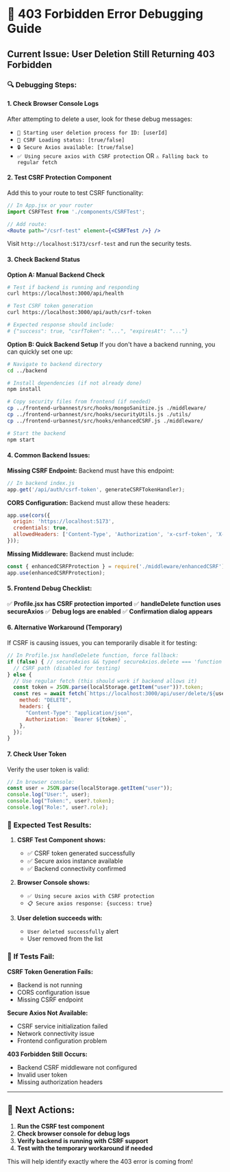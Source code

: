 # 🚨 403 Forbidden Error Debugging Guide

## Current Issue: User Deletion Still Returning 403 Forbidden

### 🔍 **Debugging Steps:**

#### 1. **Check Browser Console Logs**
After attempting to delete a user, look for these debug messages:
- `🔄 Starting user deletion process for ID: [userId]`
- `🔐 CSRF Loading status: [true/false]`
- `🔒 Secure Axios available: [true/false]`
- `✅ Using secure axios with CSRF protection` OR `⚠️ Falling back to regular fetch`

#### 2. **Test CSRF Protection Component**
Add this to your route to test CSRF functionality:
```jsx
// In App.jsx or your router
import CSRFTest from './components/CSRFTest';

// Add route:
<Route path="/csrf-test" element={<CSRFTest />} />
```

Visit `http://localhost:5173/csrf-test` and run the security tests.

#### 3. **Check Backend Status**

**Option A: Manual Backend Check**
```bash
# Test if backend is running and responding
curl https://localhost:3000/api/health

# Test CSRF token generation
curl https://localhost:3000/api/auth/csrf-token

# Expected response should include:
# {"success": true, "csrfToken": "...", "expiresAt": "..."}
```

**Option B: Quick Backend Setup**
If you don't have a backend running, you can quickly set one up:

```bash
# Navigate to backend directory
cd ../backend

# Install dependencies (if not already done)
npm install

# Copy security files from frontend (if needed)
cp ../frontend-urbannest/src/hooks/mongoSanitize.js ./middleware/
cp ../frontend-urbannest/src/hooks/securityUtils.js ./utils/
cp ../frontend-urbannest/src/hooks/enhancedCSRF.js ./middleware/

# Start the backend
npm start
```

#### 4. **Common Backend Issues:**

**Missing CSRF Endpoint:**
Backend must have this endpoint:
```javascript
// In backend index.js
app.get('/api/auth/csrf-token', generateCSRFTokenHandler);
```

**CORS Configuration:**
Backend must allow these headers:
```javascript
app.use(cors({
  origin: 'https://localhost:5173',
  credentials: true,
  allowedHeaders: ['Content-Type', 'Authorization', 'x-csrf-token', 'X-CSRF-Token']
}));
```

**Missing Middleware:**
Backend must include:
```javascript
const { enhancedCSRFProtection } = require('./middleware/enhancedCSRF');
app.use(enhancedCSRFProtection);
```

#### 5. **Frontend Debug Checklist:**

✅ **Profile.jsx has CSRF protection imported**
✅ **handleDelete function uses secureAxios**
✅ **Debug logs are enabled**
✅ **Confirmation dialog appears**

#### 6. **Alternative Workaround (Temporary)**

If CSRF is causing issues, you can temporarily disable it for testing:

```javascript
// In Profile.jsx handleDelete function, force fallback:
if (false) { // secureAxios && typeof secureAxios.delete === 'function') {
  // CSRF path (disabled for testing)
} else {
  // Use regular fetch (this should work if backend allows it)
  const token = JSON.parse(localStorage.getItem("user"))?.token;
  const res = await fetch(`https://localhost:3000/api/user/delete/${userId}`, {
    method: "DELETE",
    headers: {
      "Content-Type": "application/json",
      Authorization: `Bearer ${token}`,
    },
  });
}
```

#### 7. **Check User Token**

Verify the user token is valid:
```javascript
// In browser console:
const user = JSON.parse(localStorage.getItem("user"));
console.log("User:", user);
console.log("Token:", user?.token);
console.log("Role:", user?.role);
```

### 🎯 **Expected Test Results:**

1. **CSRF Test Component shows:**
   - ✅ CSRF token generated successfully
   - ✅ Secure axios instance available
   - ✅ Backend connectivity confirmed

2. **Browser Console shows:**
   - `✅ Using secure axios with CSRF protection`
   - `📋 Secure axios response: {success: true}`

3. **User deletion succeeds with:**
   - `User deleted successfully` alert
   - User removed from the list

### 🚨 **If Tests Fail:**

**CSRF Token Generation Fails:**
- Backend is not running
- CORS configuration issue
- Missing CSRF endpoint

**Secure Axios Not Available:**
- CSRF service initialization failed
- Network connectivity issue
- Frontend configuration problem

**403 Forbidden Still Occurs:**
- Backend CSRF middleware not configured
- Invalid user token
- Missing authorization headers

---

## 🔧 **Next Actions:**

1. **Run the CSRF test component**
2. **Check browser console for debug logs**
3. **Verify backend is running with CSRF support**
4. **Test with the temporary workaround if needed**

This will help identify exactly where the 403 error is coming from!
